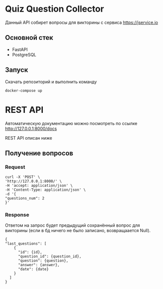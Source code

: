 # Quiz Question Collector

Данный API собирет вопросы для викторины с сервиса https://jservice.io

## Основной стек

* FastAPI
* PostgreSQL

## Запуск

Скачать репозиторий и выполнить команду

    docker-compose up

# REST API
 Автоматическую документацию можно посмотреть по ссылке  http://127.0.0.1:8000/docs

REST API описан ниже

## Получение вопросов

### Request

    curl -X 'POST' \
    'http://127.0.0.1:8000/' \
    -H 'accept: application/json' \
    -H 'Content-Type: application/json' \
    -d '{
    "questions_num": 2
    }'


### Response
Ответом на запрос будет предыдущий сохранённый вопрос для викторины (если в бд ничего не было записано, 
возвращаается Null).

    {
    "last_questions": [
        {
          "id": {id},
          "question_id": {question_id},
          "question": {question},
          "answer": {answer},
          "date": {date}
        }
      ]
    }
##